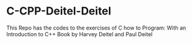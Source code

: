 # C-CPP-Deitel-Deitel
This Repo has the codes to the exercises of C how to Program: With an Introduction to C++ Book by Harvey Deitel and Paul Deitel
